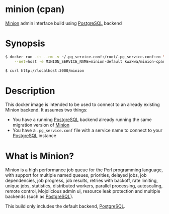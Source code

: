 # minion (cpan)
[Minion] admin interface build using [PostgreSQL] backend

# Synopsis
```bash
$ docker run -it --rm -v ~/.pg_service.conf:/root/.pg_service.conf:ro \
    --net=host -e MINION_SERVICE_NAME=minion-default kwakwa/minion-cpan

$ curl http://localhost:3000/minion
```

# Description
This docker image is intended to be used to connect to an already existing
Minion backend. It assumes two things:

* You have a running [PostgreSQL] backend already running the same migration version of [Minion]
* You have a `.pg_service.conf` file with a service name to connect to your [PostgreSQL] instance

# What is Minion?
Minion is a high performance job queue for the Perl programming language, with support for multiple named queues, priorities, delayed jobs, job dependencies, job progress, job results, retries with backoff, rate limiting, unique jobs, statistics, distributed workers, parallel processing, autoscaling, remote control, Mojolicious admin ui, resource leak protection and multiple backends (such as [PostgreSQL]).

This build only includes the default backend, [PostgreSQL].

[Minion]: https://metacpan.org/pod/Minion
[PostgreSQL]: https://www.postgresql.org/
